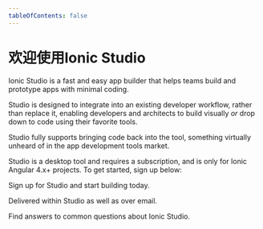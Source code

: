 ```yaml
---
tableOfContents: false
---
```


# 欢迎使用Ionic Studio

Ionic Studio is a fast and easy app builder that helps teams build and prototype apps with minimal coding.

Studio is designed to integrate into an existing developer workflow, rather than replace it, enabling developers and architects to build visually *or* drop down to code using their favorite tools.

Studio fully supports bringing code back into the tool, something virtually unheard of in the app development tools market.

Studio is a desktop tool and requires a subscription, and is only for Ionic Angular 4.x+ projects. To get started, sign up below:

<docs-cards class="static-width"> <docs-card header="Get Studio" href="https://ionicframework.com/studio?utm_source=docs&utm_medium=website&utm_campaign=studio%20launch" icon="/docs/assets/icons/guide-installation-icon.png"> 

Sign up for Studio and start building today.</docs-card>

<!-- <docs-card header="Quickstart" href="/docs/studio/guides/quickstart" img="/docs/assets/icons/guide-quickstart.png">
    <p>Get started by creating a new app and diving head-first into the suite of features offered by Ionic Studio.</p>
  </docs-card> -->

<docs-card header="News & Updates" icon="/docs/assets/icons/guide-news-icon.png"> 

Delivered within Studio as well as over email.</docs-card>

<docs-card header="Studio FAQ" href="/docs/studio/faq" icon="/docs/assets/icons/guide-faq-icon.png"> 

Find answers to common questions about Ionic Studio.</docs-card> </docs-cards>